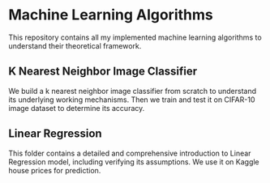 # Machine Learning Algorithms
This repository contains all my implemented machine learning algorithms to understand their theoretical framework. 

## K Nearest Neighbor Image Classifier
We build a k nearest neighbor image classifier from scratch to understand its underlying working mechanisms.
Then we train and test it on CIFAR-10 image dataset to determine its accuracy.

## Linear Regression
This folder contains a detailed and comprehensive introduction to Linear Regression model, including verifying its assumptions.
We use it on Kaggle house prices for prediction.
